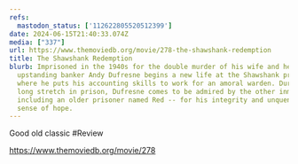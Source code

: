 ```yaml
---
refs:
  mastodon_status: ['112622805520512399']
date: 2024-06-15T21:40:33.074Z
media: ["337"]
url: https://www.themoviedb.org/movie/278-the-shawshank-redemption
title: The Shawshank Redemption
blurb: Imprisoned in the 1940s for the double murder of his wife and her lover,
  upstanding banker Andy Dufresne begins a new life at the Shawshank prison,
  where he puts his accounting skills to work for an amoral warden. During his
  long stretch in prison, Dufresne comes to be admired by the other inmates --
  including an older prisoner named Red -- for his integrity and unquenchable
  sense of hope.
---
```


Good old classic #Review

https://www.themoviedb.org/movie/278
